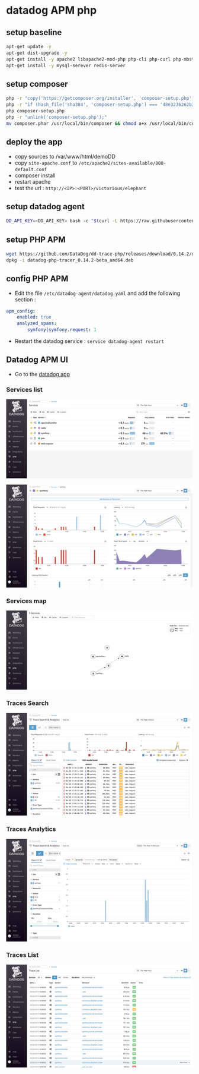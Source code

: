 # datadog APM php

## setup baseline

```sh
apt-get update -y
apt-get dist-upgrade -y
apt-get install -y apache2 libapache2-mod-php php-cli php-curl php-mbstring php-bcmath php-xml php-intl php-zip
apt-get install -y mysql-serever redis-server
```

## setup composer

```sh
php -r "copy('https://getcomposer.org/installer', 'composer-setup.php');"
php -r "if (hash_file('sha384', 'composer-setup.php') === '48e3236262b34d30969dca3c37281b3b4bbe3221bda826ac6a9a62d6444cdb0dcd0615698a5cbe587c3f0fe57a54d8f5') { echo 'Installer verified'; } else { echo 'Installer corrupt'; unlink('composer-setup.php'); } echo PHP_EOL;"
php composer-setup.php
php -r "unlink('composer-setup.php');"
mv composer.phar /usr/local/bin/composer && chmod a+x /usr/local/bin/composer
```

## deploy the app

* copy sources to /var/www/html/demoDD
* copy `site-apache.conf` to `/etc/apache2/sites-available/000-default.conf`
* composer install
* restart apache
* test the url : `http://<IP>:<PORT>/victorious/elephant`

## setup datadog agent

```sh
DD_API_KEY=<DD_API_KEY> bash -c "$(curl -L https://raw.githubusercontent.com/DataDog/datadog-agent/master/cmd/agent/install_script.sh)"
```

## setup PHP APM

```sh
wget https://github.com/DataDog/dd-trace-php/releases/download/0.14.2/datadog-php-tracer_0.14.2-beta_amd64.deb
dpkg -i datadog-php-tracer_0.14.2-beta_amd64.deb
```

## config PHP APM

* Edit the file `/etc/datadog-agent/datadog.yaml` and add the following section :

```yaml
apm_config:
    enabled: true
    analyzed_spans:
        symfony|symfony.request: 1
```

* Restart the datadog service : `service datadog-agent restart`

## Datadog APM UI

* Go to the [datadog app](https://app.datadoghq.com/apm)

### Services list

![](screenshots/dd1.png)

![](screenshots/dd1-details.png)

### Services map

![](screenshots/dd2.png)

### Traces Search

![](screenshots/dd3.png)

### Traces Analytics

![](screenshots/dd4.png)

### Traces List

![](screenshots/dd5.png)
